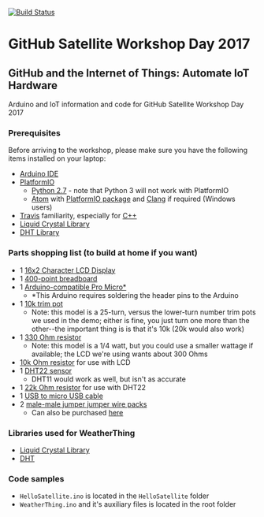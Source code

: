 [![Build Status](https://travis-ci.org/satelliteworkshops/arduino-workshop.svg?branch=master)](https://travis-ci.org/satelliteworkshops/arduino-workshop)

# GitHub Satellite Workshop Day 2017
## GitHub and the Internet of Things: Automate IoT Hardware
Arduino and IoT information and code for GitHub Satellite Workshop Day 2017

### Prerequisites
Before arriving to the workshop, please make sure you have the following items installed on your laptop:
- [Arduino IDE](https://www.arduino.cc/en/Main/Software)
- [PlatformIO](http://docs.platformio.org/en/latest/installation.html)
  - [Python 2.7](https://www.python.org/downloads/) - note that Python 3 will not work with PlatformIO
  - [Atom](https://atom.io/) with [PlatformIO package](http://platformio.org/get-started/ide?install) and [Clang](http://clang.llvm.org/) if required (Windows users)
- [Travis](https://docs.travis-ci.com/user/getting-started/) familiarity, especially for [C++](https://docs.travis-ci.com/user/languages/cpp/)
- [Liquid Crystal Library](https://www.arduino.cc/en/Reference/LiquidCrystal)
- [DHT Library](https://github.com/adafruit/DHT-sensor-library)

### Parts shopping list (to build at home if you want)
- 1 [16x2 Character LCD Display](https://vetco.net/products/16x2-character-lcd-display)
- 1 [400-point breadboard](https://vetco.net/products/400-point-breadboard) 
- 1 [Arduino-compatible Pro Micro*](https://vetco.net/products/arduino-compatible-pro-micro) 
  - *This Arduino requires soldering the header pins to the Arduino
- 1 [10k trim pot](https://vetco.net/products/10k-1-2w-25-turn-trim-potentiometer)
  - Note: this model is a 25-turn, versus the lower-turn number trim pots we used in the demo; either is fine, you just turn one more than the other--the important thing is is that it's 10k (20k would also work)
- 1 [330 Ohm resistor](https://vetco.net/products/330-ohm-1-4-watt-resistor)
  - Note: this model is a 1/4 watt, but you could use a smaller wattage if available; the LCD we're using wants about 300 Ohms
- [10k Ohm resistor](https://vetco.net/products/10k-ohm-1-4-watt-1-metal-film-resistor) for use with LCD
- 1 [DHT22 sensor](http://www.mouser.com/ProductDetail/Adafruit/385/?qs=sGAEpiMZZMsMyYRRhGMFNiK6mi%2f0qhAsScidaIcRRdw%3d)
  - DHT11 would work as well, but isn't as accurate
- 1 [22k Ohm resistor](https://vetco.net/products/22k-ohm-1-4-watt-resistor) for use with DHT22
- 1 [USB to micro USB cable](https://vetco.net/products/1-micro-usb-cable-a-usb-to-micro-usb-b) 
- 2 [male-male jumper jumper wire packs](https://vetco.net/products/7-male-male-rainbow-breadboard-jumper-wire-for-arduino-10-pack)
  - Can also be purchased [here](http://www.mouser.co.uk/ProductDetail/MikroElektronika/MIKROE-513/?qs=sGAEpiMZZMuCISx1W3tuzqgZjGmk8QdS)

### Libraries used for WeatherThing
- [Liquid Crystal Library](https://www.arduino.cc/en/Reference/LiquidCrystal)
- [DHT](https://github.com/adafruit/DHT-sensor-library)

### Code samples
- `HelloSatellite.ino` is located in the `HelloSatellite` folder
- `WeatherThing.ino` and it's auxiliary files is located in the root folder
